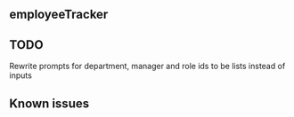 ## employeeTracker

## TODO
Rewrite prompts for department, manager and role ids to be lists instead of inputs

## Known issues

